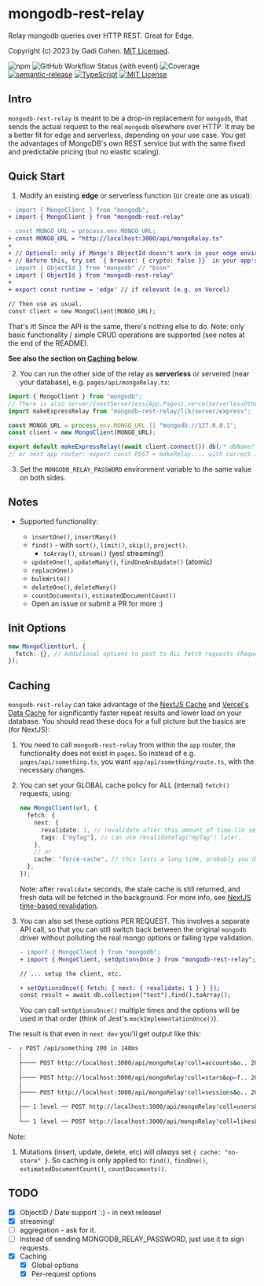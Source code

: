 # mongodb-rest-relay

Relay mongodb queries over HTTP REST. Great for Edge.

Copyright (c) 2023 by Gadi Cohen. [MIT Licensed](./LICENSE.txt).

![npm](https://img.shields.io/npm/v/mongodb-rest-relay) ![GitHub Workflow Status (with event)](https://img.shields.io/github/actions/workflow/status/gadicc/mongodb-rest-relay/release.yml) ![Coverage](https://img.shields.io/endpoint?url=https://gist.githubusercontent.com/gadicc/92f2b56335875f380d828a6f0b870fbb/raw/mongodb-rest-relay-coverage-main.json) [![semantic-release](https://img.shields.io/badge/%20%20%F0%9F%93%A6%F0%9F%9A%80-semantic--release-e10079.svg)](https://github.com/semantic-release/semantic-release) [![TypeScript](https://img.shields.io/badge/%3C%2F%3E-TypeScript-%230074c1.svg)](http://www.typescriptlang.org/) [![MIT License](https://img.shields.io/badge/license-MIT-blue.svg)](./LICENSE)

## Intro

`mongodb-rest-relay` is meant to be a drop-in replacement for `mongodb`, that sends
the actual request to the real `mongodb` elsewhere over HTTP. It may be a better fit
for edge and serverless, depending on your use case. You get the advantages of
MongoDB's own REST service but with the same fixed and predictable pricing (but no
elastic scaling).

## Quick Start

1. Modify an existing **edge** or serverless function (or create one as usual):

```diff
- import { MongoClient } from "mongodb";
+ import { MongoClient } from "mongodb-rest-relay"

- const MONGO_URL = process.env.MONGO_URL;
+ const MONGO_URL = "http://localhost:3000/api/mongoRelay.ts"
+
+ // Optional: only if Mongo's ObjectId doesn't work in your edge environment.
+ // Before this, try set `{ browser: { crypto: false }}` in your app's package.json
- import { ObjectId } from "mongodb" // "bson"
+ import { ObjectId } from "mongodb-rest-relay"
+
+ export const runtime = 'edge' // if relevant (e.g. on Vercel)

// Then use as usual.
const client = new MongoClient(MONGO_URL);
```

That's it! Since the API is the same, there's nothing else to do.
Note: only basic functionality / simple CRUD operations are
supported (see notes at the end of the README).

**See also the section on [Caching](#caching) below**.

2. You can run the other side of the relay as **serverless**
   or servered (near your database), e.g. `pages/api/mongoRelay.ts`:

```js
import { MongoClient } from "mongodb";
// There is also server/{nextServerless{App,Pages},vercelServerlessOther}
import makeExpressRelay from "mongodb-rest-relay/lib/server/express";

const MONGO_URL = process.env.MONGO_URL || "mongodb://127.0.0.1";
const client = new MongoClient(MONGO_URL);

export default makeExpressRelay((await client.connect()).db(/* dbName? */));
// or next app router: export const POST = makeRelay.... with correct import.
```

3. Set the `MONGODB_RELAY_PASSWORD` environment variable to the same value
   on both sides.

## Notes

- Supported functionality:

  - `insertOne()`, `insertMany()`
  - `find()` - with `sort()`, `limit()`, `skip()`, `project()`.
    - `toArray()`, `stream()` (yes! streaming!)
  - `updateOne()`, `updateMany()`, `findOneAndUpdate()` (atomic)
  - `replaceOne()`
  - `bulkWrite()`
  - `deleteOne()`, `deleteMany()`
  - `countDocuments()`, `estimatedDocumentCount()`
  - Open an issue or submit a PR for more :)

## Init Options

```ts
new MongoClient(url, {
  fetch: {}, // Additional options to past to ALL fetch requests (RequestInit)
});
```

## Caching

`mongodb-rest-relay` can take advantage of the
[NextJS Cache](https://nextjs.org/docs/app/building-your-application/caching)
and
[Vercel's Data Cache](https://vercel.com/docs/infrastructure/data-cache)
for significantly faster repeat results and lower load on your database.
You should read these docs for a full picture but the basics are (for NextJS):

1. You need to call `mongodb-rest-relay` from within the `app` router,
   the functionality does not exist in `pages`. So instead of e.g.
   `pages/api/something.ts`, you want `app/api/something/route.ts`, with
   the necessary changes.

2. You can set your GLOBAL cache policy for ALL (internal) `fetch()`
   requests, using:

   ```ts
   new MongoClient(url, {
     fetch: {
       next: {
         revalidate: 1, // revalidate after this amount of time (in seconds)
         tags: ["myTag"], // can use revalidateTag("myTag") later.
       },
       // or
       cache: "force-cache", // this lasts a long time, probably you don't want it :)
     },
   });
   ```

   Note: after `revalidate` seconds, the stale cache is still returned, and
   fresh data will be fetched in the background. For more info, see
   [NextJS time-based revalidation](https://nextjs.org/docs/app/building-your-application/caching#time-based-revalidation).

3. You can also set these options PER REQUEST. This involves a separate API
   call, so that you can still switch back between the original `mongodb`
   driver without polluting the real mongo options or failing type validation.

   ```diff
   - import { MongoClient } from "mongodb";
   + import { MongoClient, setOptionsOnce } from "mongodb-rest-relay";

   // ... setup the client, etc.

   + setOptionsOnce({ fetch: { next: { revalidate: 1 } } });
   const result = await db.collection("test").find().toArray();
   ```

   You can call `setOptionsOnce()` multiple times and the options will be
   used in that order (think of Jest's `mockImplementationOnce()`).

The result is that even in `next dev` you'll get output like this:

```bash
-  ┌ POST /api/something 200 in 148ms
   │
   ├──── POST http://localhost:3000/api/mongoRelay?coll=accounts&o.. 200 in 6ms (cache: HIT)
   │
   ├──── POST http://localhost:3000/api/mongoRelay?coll=stars&op=f.. 200 in 3ms (cache: HIT)
   │
   ├──── POST http://localhost:3000/api/mongoRelay?coll=sessions&o.. 200 in 2ms (cache: HIT)
   │
   ├── 1 level ── POST http://localhost:3000/api/mongoRelay?coll=users&op=f.. 200 in 1ms (cache: HIT)
   │
   └── 1 level ── POST http://localhost:3000/api/mongoRelay?coll=likes&op=f.. 200 in 1ms (cache: HIT)
```

Note:

1. Mutations (insert, update, delete, etc) will _always_ set `{ cache: "no-store" }`.
   So caching is only applied to: `find()`, `findOne()`, `estimatedDocumentCount()`, `countDocuments()`.

## TODO

- [x] ObjectID / Date support `:) - in next release!
- [x] streaming!
- [ ] aggregation - ask for it.
- [ ] Instead of sending MONGODB_RELAY_PASSWORD, just use it to sign requests.
- [x] Caching
  - [x] Global options
  - [x] Per-request options
